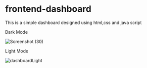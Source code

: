 ﻿# frontend-dashboard
 
This is a simple dashboard designed using html,css and java script
 
Dark Mode

![Screenshot (30)](https://user-images.githubusercontent.com/91146901/228164487-7664ebe4-328b-4c8f-b169-37ba2c298520.png)

Light Mode

![dashboardLight](https://user-images.githubusercontent.com/91146901/228164541-57fa274e-5da2-4e58-9111-b5179fe4d9b1.PNG)
